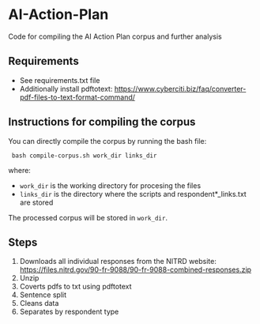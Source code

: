 # AI-Action-Plan
Code for compiling the AI Action Plan corpus and further analysis

## Requirements
- See requirements.txt file
- Additionally install pdftotext: https://www.cyberciti.biz/faq/converter-pdf-files-to-text-format-command/

## Instructions for compiling the corpus
You can directly compile the corpus by running the bash file:

``` bash compile-corpus.sh work_dir links_dir```

where:
- ``` work_dir ``` is the working directory for procesing the files
- ``` links_dir ``` is the directory where the scripts and respondent*_links.txt are stored

The processed corpus will be stored in ``` work_dir ```.

## Steps
1. Downloads all individual responses from the NITRD website: https://files.nitrd.gov/90-fr-9088/90-fr-9088-combined-responses.zip
2. Unzip
3. Coverts pdfs to txt using pdftotext
4. Sentence split
5. Cleans data
6. Separates by respondent type
